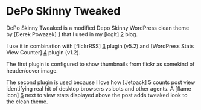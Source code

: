 DePo Skinny Tweaked
===================

DePo Skinny Tweaked is a modified Depo Skinny WordPress clean theme by
[Derek Powazek] [1] that I used in my [logIt] [2] blog.

I use it in combination with [flickrRSS] [3] plugin (v5.2) and
[WordPress Stats View Counter] [4] plugin (v1.2).

The first plugin is configured to show thumbnails from flickr as somekind
of header/cover image.

The second plugin is used because I love how [Jetpack] [5] counts post view
identifying real hit of desktop browsers vs bots and other agents.
A [flame icon] [6] next to view stats displayed above the post adds tweaked
look to the clean theme.

  [1]: http://powazek.com "Derek Powazek"
  [2]: http://lakm.us/logit "logIt"
  [3]: http://wordpress.org/extend/plugins/flickr-rss/ "flickrRSS"
  [4]: http://wordpress.org/extend/plugins/wp-stats-view-counter/ "WordPress Stats View Counter"
  [5]: http://jetpack.me "Jetpack"
  [6]: http://dribbble.com/shots/758710-Flame-Icon "flame icon by Herman van Boeijen"

 
